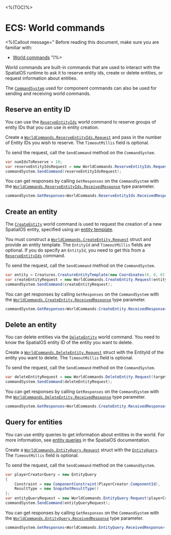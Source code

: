 <%(TOC)%>

# ECS: World commands

<%(Callout message="
Before reading this document, make sure you are familiar with:

* [World commands](https://docs.improbable.io/reference/13.8/shared/design/commands#world-commands)
")%>

World commands are built-in commands that are used to interact with the SpatialOS runtime to ask it to reserve entity ids, create or delete entities, or request information about entities.

The [`CommandSystem`]({{urlRoot}}/api/core/command-system) used for component commands can also be used for sending and receiving world commands.

## Reserve an entity ID

You can use the [`ReserveEntityIds`]({{urlRoot}}/api/core/commands/world-commands/reserve-entity-ids) world command to reserve groups of entity IDs that you can use in entity creation.

Create a [`WorldCommands.ReserveEntityIds.Request`]({{urlRoot}}/api/core/commands/world-commands/reserve-entity-ids/request) and pass in the number of Entity IDs you wish to reserve. The `TimeoutMillis` field is optional.

To send the request, call the `SendCommand` method on the `CommandSystem`.

```csharp
var numIdsToReserve = 10;
var reserveEntityIdsRequest = new WorldCommands.ReserveEntityIds.Request(numIdsToReserve);
commandSystem.SendCommand(reserveEntityIdsRequest);
```

You can get responses by calling `GetResponses` on the `CommandSystem` with the [`WorldCommands.ReserveEntityIds.ReceivedResponse`]({{urlRoot}}/api/core/commands/world-commands/reserve-entity-ids/received-response) type parameter.

```csharp
commandSystem.GetResponses<WorldCommands.ReserveEntityIds.ReceivedResponse>();
```

## Create an entity

The [`CreateEntity`]({{urlRoot}}/api/core/commands/world-commands/create-entity) world command is used to request the creation of a new SpatialOS entity, specified using an [entity template]({{urlRoot}}/reference/concepts/entity-templates).

You must construct a [`WorldCommands.CreateEntity.Request`]({{urlRoot}}/api/core/commands/world-commands/create-entity/request) struct and provide an entity template. The `EntityId` and `TimeoutMillis` fields are optional. If you do specify an `EntityId`, you need to get this from a [`ReserveEntityIds`]({{urlRoot}}/api/core/commands/world-commands/reserve-entity-ids) command.

To send the request, call the `SendCommand` method on the `CommandSystem`.

```csharp
var entity = Creatures.CreatureEntityTemplate(new Coordinates(0, 0, 0));
var createEntityRequest = new WorldCommands.CreateEntity.Request(entity);
commandSystem.SendCommand(createEntityRequest);
```

You can get responses by calling `GetResponses` on the `CommandSystem` with the [`WorldCommands.CreateEntity.ReceivedResponse`]({{urlRoot}}/api/core/commands/world-commands/create-entity/received-response) type parameter.

```csharp
commandSystem.GetResponses<WorldCommands.CreateEntity.ReceivedResponse>();
```

## Delete an entity

You can delete entities via the [`DeleteEntity`]({{urlRoot}}/api/core/commands/world-commands/delete-entity) world command. You need to know the SpatialOS entity ID of the entity you want to delete.

Create a [`WorldCommands.DeleteEntity.Request`]({{urlRoot}}/api/core/commands/world-commands/delete-entity/request) struct with the EntityId of the entity you want to delete. The `TimeoutMillis` field is optional.

To send the request, call the `SendCommand` method on the `CommandSystem`.

```csharp
var deleteEntityRequest = new WorldCommands.DeleteEntity.Request(targetEntityId);
commandSystem.SendCommand(deleteEntityRequest);
```

You can get responses by calling `GetResponses` on the `CommandSystem` with the [`WorldCommands.DeleteEntity.ReceivedResponse`]({{urlRoot}}/api/core/commands/world-commands/delete-entity/received-response) type parameter.

```csharp
commandSystem.GetResponses<WorldCommands.CreateEntity.ReceivedResponse>();
```

## Query for entities

You can use entity queries to get information about entities in the world. For more information, see [entity queries](https://docs.improbable.io/reference/latest/shared/glossary#queries) in the SpatialOS documentation.

Create a [`WorldCommands.EntityQuery.Request`]({{urlRoot}}/api/core/commands/world-commands/entity-query/request) struct with the [`EntityQuery`]({{urlRoot}}/api/core/commands/world-commands/entity-query#entityquery-class). The `TimeoutMillis` field is optional.

To send the request, call the `SendCommand` method on the `CommandSystem`.

```csharp
var playerCreatorQuery = new EntityQuery
{
    Constraint = new ComponentConstraint(PlayerCreator.ComponentId),
    ResultType = new SnapshotResultType()
};
var entityQueryRequest = new WorldCommands.EntityQuery.Request(playerCreatorQuery);
commandSystem.SendCommand(entityQueryRequest);
```

You can get responses by calling `GetResponses` on the `CommandSystem` with the [`WorldCommands.EntityQuery.ReceivedResponse`]({{urlRoot}}/api/core/commands/world-commands/entity-query/received-response) type parameter.

```csharp
commandSystem.GetResponses<WorldCommands.EntityQuery.ReceivedResponse>();
```

